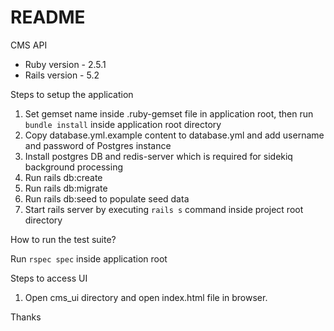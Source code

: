 # README

CMS API

* Ruby version - 2.5.1
* Rails version - 5.2

Steps to setup the application

1. Set gemset name inside .ruby-gemset file in application root, then run `bundle install` inside application root directory
2. Copy database.yml.example content to database.yml and add username and password of Postgres instance
3. Install postgres DB and redis-server which is required for sidekiq background processing
4. Run rails db:create
5. Run rails db:migrate
6. Run rails db:seed to populate seed data
7. Start rails server by executing `rails s` command inside project root directory

How to run the test suite?

Run `rspec spec` inside application root

Steps to access UI

1. Open cms_ui directory and open index.html file in browser.

Thanks

